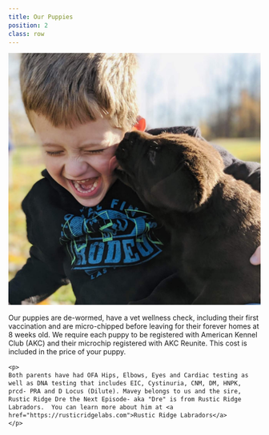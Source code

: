 ```yaml
---
title: Our Puppies
position: 2
class: row
---
```


![Young boy playing with a chocolate lab](images/cute_boy_cute_puppies.JPG)

<div>
    <p>Our puppies are de-wormed, have a vet wellness check, including their first vaccination and are micro-chipped before leaving for their forever homes at 8 weeks old. We require each puppy to be registered with American Kennel Club (AKC) and their microchip registered with AKC Reunite. This cost is included in the price of your puppy.</p>

    <p>
    Both parents have had OFA Hips, Elbows, Eyes and Cardiac testing as well as DNA testing that includes EIC, Cystinuria, CNM, DM, HNPK, prcd- PRA and D Locus (Dilute). Mavey belongs to us and the sire, Rustic Ridge Dre the Next Episode- aka "Dre" is from Rustic Ridge Labradors.  You can learn more about him at <a href="https://rusticridgelabs.com">Rustic Ridge Labradors</a>
    </p>

</div>
